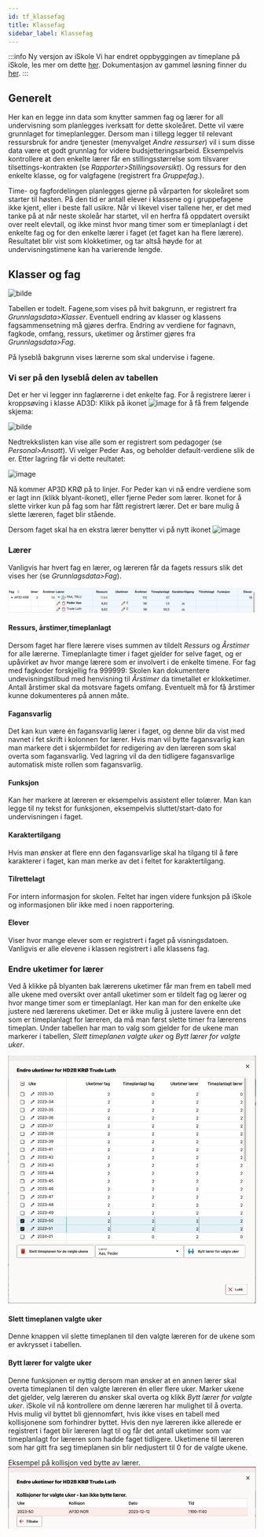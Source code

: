 ```yaml
---
id: tf_klassefag
title: Klassefag
sidebar_label: Klassefag
---
```


:::info Ny versjon av iSkole
Vi har endret oppbyggingen av timeplane på iSkole, les mer om dette [her](https://dokumentasjon.iskole.net/blog/timeplan). Dokumentasjon av gammel løsning finner du [her](https://dokumentasjon.iskole.net/docs/tf_klassefag_old). 
:::

## Generelt
Her kan en legge inn data som knytter sammen fag og lærer for all undervisning som planlegges iverksatt for dette skoleåret. Dette vil være grunnlaget for timeplanlegger. Dersom man i tillegg legger til relevant ressursbruk for andre tjenester (menyvalget _Andre ressurser_) vil i sum disse data være et godt grunnlag for videre budsjetteringsarbeid. Eksempelvis kontrollere at den enkelte lærer får en stillingsstørrelse som tilsvarer tilsettings-kontrakten (se _Rapporter>Stillingsoversikt_). Og ressurs for den enkelte klasse, og for valgfagene (registrert fra _Gruppefag_.).

Time- og fagfordelingen planlegges gjerne på vårparten for skoleåret som starter til høsten. På den tid er antall elever i klassene og i gruppefagene ikke kjent, eller i beste fall usikre. Når vi likevel viser tallene her, er det med tanke på at når neste skoleår har startet, vil en herfra få oppdatert oversikt over reelt elevtall, og ikke minst hvor mang timer som er timeplanlagt i det enkelte fag og for den enkelte lærer i faget (et faget kan ha flere lærere). Resultatet blir vist som klokketimer, og tar altså høyde for at undervisningstimene kan ha varierende lengde.

## Klasser og fag

![bilde](https://github.com/BarmanHanssen/iskole/assets/80097133/618410a6-0d9c-4df6-a363-41f3fa566d86)

Tabellen er todelt. Fagene,som vises på hvit bakgrunn, er registrert fra  _Grunnlagsdata>Klasser_. Eventuell endring av klasser og klassens fagsammensetning må gjøres derfra. Endring av verdiene for fagnavn, fagkode, omfang, ressurs, uketimer og årstimer gjøres fra _Grunnlagsdata>Fag_.

På lyseblå bakgrunn vises lærerne som skal undervise i fagene.

### Vi ser på den lyseblå delen av tabellen
Det er her vi legger inn faglærerne i det enkelte fag. For å registrere lærer i kroppsøving i klasse AD3D:
Klikk på ikonet ![image](https://github.com/BarmanHanssen/iskole/assets/80097133/9feb80ca-5ba0-468b-ab8a-887bdafbe040) for å få frem følgende skjema:

![bilde](https://github.com/BarmanHanssen/iskole/assets/80097133/ce8e4480-5c8f-4957-bb10-82f02d7ad683)

Nedtrekkslisten kan vise alle som er registrert som pedagoger (se _Personal>Ansatt_). Vi velger Peder Aas, og beholder default-verdiene slik de er. Etter lagring får vi dette reultatet:

![image](https://github.com/BarmanHanssen/iskole/assets/80097133/9bd451ee-9151-47cb-a635-51c7d7563220)

Nå kommer AP3D KRØ på to linjer. For Peder kan vi nå endre verdiene som er lagt inn (klikk blyant-ikonet), eller fjerne Peder som lærer. Ikonet for å slette virker kun på fag som har fått registrert lærer. Det er bare mulig å slette læreren, faget blir stående.

Dersom faget skal ha en ekstra lærer benytter vi på nytt ikonet  ![image](https://github.com/BarmanHanssen/iskole/assets/80097133/9feb80ca-5ba0-468b-ab8a-887bdafbe040)

### Lærer
 Vanligvis har hvert fag en lærer, og læreren får da fagets ressurs slik det vises her (se  _Grunnlagsdata>Fag_).

![image](/img/tf_klassefag_laerere.png)


#### Ressurs, årstimer,timeplanlagt
Dersom faget har flere lærere vises summen av tildelt _Ressurs_ og _Årstimer_ for alle lærerne. Timeplanlagte timer i faget gjelder for selve faget, og er upåvirket av hvor mange lærere som er involvert i de enkelte timene.
For fag med fagkoder forskjellig fra 999999: Skolen kan dokumentere undevisningstilbud med henvisning til _Årstimer_ da timetallet er klokketimer. Antall årstimer skal da motsvare fagets omfang. Eventuelt må for få årstimer kunne dokumenteres på annen måte.

#### Fagansvarlig
Det kan kun være én fagansvarlig lærer i faget, og denne blir da vist med navnet i fet skrift i kolonnen for lærer. Hvis man vil bytte fagansvarlig kan man markere det i skjermbildet for redigering av den læreren som skal overta som fagansvarlig. Ved lagring vil da den tidligere fagansvarlige automatisk miste rollen som fagansvarlig.

#### Funksjon
Kan her markere at læreren er eksempelvis assistent eller tolærer. Man kan legge til ny tekst for funksjonen, eksempelvis sluttet/start-dato for undervisningen i faget.

#### Karaktertilgang
Hvis man ønsker at flere enn den fagansvarlige skal ha tilgang til å føre karakterer i faget, kan man merke av det i feltet for karaktertilgang. 

#### Tilrettelagt
For intern informasjon for skolen. Feltet har ingen videre funksjon på iSkole og informasjonen blir ikke med i noen rapportering.

#### Elever 
Viser hvor mange elever som er registrert i faget på visningsdatoen. Vanligvis er alle elevene i klassen registrert i alle klassens fag.

### Endre uketimer for lærer
Ved å klikke på blyanten bak lærerens uketimer får man frem en tabell med alle ukene med oversikt over antall uketimer som er tildelt fag og lærer og hvor mange timer som er timeplanlagt. Her kan man for den enkelte uke justere ned lærerens uketimer. Det er ikke mulig å justere lavere enn det som er timeplanlagt for læreren, da må man først slette timer fra lærerens timeplan. Under tabellen har man to valg som gjelder for de ukene man markerer i tabellen, _Slett timeplanen valgte uker_ og _Bytt lærer for valgte uker_.

![uketimer](/img/tp_klasse_uketimer.png)

#### Slett timeplanen valgte uker
Denne knappen vil slette timeplanen til den valgte læreren for de ukene som er avkrysset i tabellen.

#### Bytt lærer for valgte uker
Denne funksjonen er nyttig dersom man ønsker at en annen lærer skal overta timeplanen til den valgte læreren én eller flere uker. Marker ukene det gjelder, velg læreren du ønsker skal overta og klikk _Bytt lærer for valgte uker_. iSkole vil nå kontrollere om denne læreren har mulighet til å overta. Hvis mulig vil byttet bli gjennomført, hvis ikke vises en tabell med kollisjonene som forhindrer byttet. Hvis den nye læreren ikke allerede er registrert i faget blir læreren lagt til og får det antall uketimer som var timeplanlagt for læreren som hadde faget tidligere. Uketimene til læreren som har gitt fra seg timeplanen sin blir nedjustert til 0 for de valgte ukene.

Eksempel på kollisjon ved bytte av lærer.
![uketimer](/img/tp_klasse_bytte_laerer.png)
